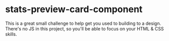 # stats-preview-card-component
This is a great small challenge to help get you used to building to a design. There's no JS in this project, so you'll be able to focus on your HTML &amp; CSS skills.
